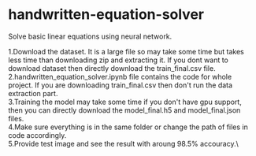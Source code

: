 # handwritten-equation-solver
Solve basic linear equations using neural network.<br>

1.Download the dataset. It is a large file so may take some time but takes less time than downloading zip and extracting it. If you dont want to download dataset then directly download the train_final.csv file.\
2.handwritten_equation_solver.ipynb file contains the code for whole project. If you are downloading train_final.csv then don't run the data extraction part.\
3.Training the model may take some time if you don't have gpu support, then you can directly download the model_final.h5 and model_final.json files.\
4.Make sure everything is in the same folder or change the path of files in code accordingly.\
5.Provide test image and see the result with aroung 98.5% accouracy.\